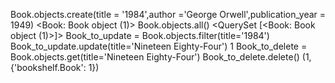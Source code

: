 Book.objects.create(title = '1984',author ='George Orwell',publication_year = 1949)
<Book: Book object (1)>
Book.objects.all()
<QuerySet [<Book: Book object (1)>]>
Book_to_update = Book.objects.filter(title='1984')
Book_to_update.update(title='Nineteen Eighty-Four')
1
Book_to_delete = Book.objects.get(title='Nineteen Eighty-Four') 
Book_to_delete.delete()
(1, {'bookshelf.Book': 1})